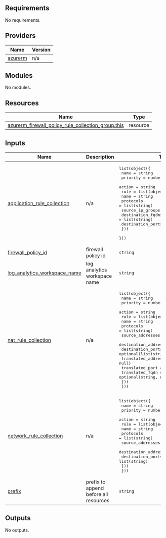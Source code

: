 

<!-- BEGIN_TF_DOCS -->
## Requirements

No requirements.

## Providers

| Name | Version |
|------|---------|
| <a name="provider_azurerm"></a> [azurerm](#provider\_azurerm) | n/a |

## Modules

No modules.

## Resources

| Name | Type |
|------|------|
| [azurerm_firewall_policy_rule_collection_group.this](https://registry.terraform.io/providers/hashicorp/azurerm/latest/docs/resources/firewall_policy_rule_collection_group) | resource |

## Inputs

| Name | Description | Type | Default | Required |
|------|-------------|------|---------|:--------:|
| <a name="input_application_rule_collection"></a> [application\_rule\_collection](#input\_application\_rule\_collection) | n/a | <pre>list(object({<br>    name     = string<br>    priority = number<br>    action   = string<br>    rule = list(object({<br>      name              = string<br>      protocols         = list(string)<br>      source_ip_groups  = list(string)<br>      destination_fqdns = list(string)<br>      destination_ports = list(string)<br>    }))<br>  }))</pre> | `[]` | no |
| <a name="input_firewall_policy_id"></a> [firewall\_policy\_id](#input\_firewall\_policy\_id) | firewall policy id | `string` | n/a | yes |
| <a name="input_log_analytics_workspace_name"></a> [log\_analytics\_workspace\_name](#input\_log\_analytics\_workspace\_name) | log analytics workspace name | `string` | `null` | no |
| <a name="input_nat_rule_collection"></a> [nat\_rule\_collection](#input\_nat\_rule\_collection) | n/a | <pre>list(object({<br>    name     = string<br>    priority = number<br>    action   = string<br>    rule = list(object({<br>      name                = string<br>      protocols           = list(string)<br>      source_addresses    = list(string)<br>      destination_address = string<br>      destination_ports   = optional(list(string), null)<br>      translated_address  = optional(string, null)<br>      translated_port     = string<br>      translated_fqdn     = optional(string, null)<br>    }))<br>  }))</pre> | `[]` | no |
| <a name="input_network_rule_collection"></a> [network\_rule\_collection](#input\_network\_rule\_collection) | n/a | <pre>list(object({<br>    name     = string<br>    priority = number<br>    action   = string<br>    rule = list(object({<br>      name                  = string<br>      protocols             = list(string)<br>      source_addresses      = list(string)<br>      destination_addresses = list(string)<br>      destination_ports     = list(string)<br>    }))<br>  }))</pre> | `[]` | no |
| <a name="input_prefix"></a> [prefix](#input\_prefix) | prefix to append before all resources | `string` | n/a | yes |

## Outputs

No outputs.
<!-- END_TF_DOCS -->
